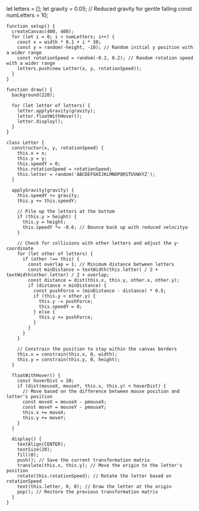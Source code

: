   let letters = [];
    let gravity = 0.05; // Reduced gravity for gentle falling
    const numLetters = 10;

    function setup() {
      createCanvas(400, 400);
      for (let i = 0; i < numLetters; i++) {
        const x = width * 0.1 + i * 30;
        const y = random(-height, -10); // Random initial y position with a wider range
        const rotationSpeed = random(-0.2, 0.2); // Random rotation speed with a wider range
        letters.push(new Letter(x, y, rotationSpeed));
      }
    }

    function draw() {
      background(220);

      for (let letter of letters) {
        letter.applyGravity(gravity);
        letter.floatWithHover();
        letter.display();
      }
    }

    class Letter {
      constructor(x, y, rotationSpeed) {
        this.x = x;
        this.y = y;
        this.speedY = 0;
        this.rotationSpeed = rotationSpeed;
        this.letter = random('ABCDEFGHIJKLMNOPQRSTUVWXYZ');
      }

      applyGravity(gravity) {
        this.speedY += gravity;
        this.y += this.speedY;

        // Pile up the letters at the bottom
        if (this.y > height) {
          this.y = height;
          this.speedY *= -0.6; // Bounce back up with reduced velocitya
        }

        // Check for collisions with other letters and adjust the y-coordinate
        for (let other of letters) {
          if (other !== this) {
            const overlap = 1; // Minimum distance between letters
            const minDistance = textWidth(this.letter) / 2 + textWidth(other.letter) / 2 + overlap;
            const distance = dist(this.x, this.y, other.x, other.y);
            if (distance < minDistance) {
              const pushForce = (minDistance - distance) * 0.5;
              if (this.y < other.y) {
                this.y -= pushForce;
                this.speedY = 0;
              } else {
                this.y += pushForce;
              }
            }
          }
        }

        // Constrain the position to stay within the canvas borders
        this.x = constrain(this.x, 0, width);
        this.y = constrain(this.y, 0, height);
      }

      floatWithHover() {
        const hoverDist = 20;
        if (dist(mouseX, mouseY, this.x, this.y) < hoverDist) {
          // Move based on the difference between mouse position and letter's position
          const moveX = mouseX - pmouseX;
          const moveY = mouseY - pmouseY;
          this.x += moveX;
          this.y += moveY;
        }
      }

      display() {
        textAlign(CENTER);
        textSize(20);
        fill(0);
        push(); // Save the current transformation matrix
        translate(this.x, this.y); // Move the origin to the letter's position
        rotate(this.rotationSpeed); // Rotate the letter based on rotationSpeed
        text(this.letter, 0, 0); // Draw the letter at the origin
        pop(); // Restore the previous transformation matrix
      }
    }
